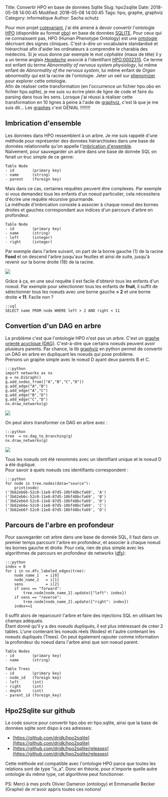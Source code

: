 Title: Convertir HPO en base de données Sqlite
Slug: hpo2sqlite
Date: 2018-05-08 14:00:45
Modified: 2018-05-08 14:00:45
Tags: hpo, graphe, graphviz 
Category: informatique
Author: Sacha schutz

Pour mon projet [cutevariant](https://github.com/labsquare/CuteVariant), j'ai été amené à devoir convertir l'ontologie [HPO](http://human-phenotype-ontology.github.io/) (disponible au format [obo](http://purl.obolibrary.org/obo/hp.obo)) en base de données [SQLITE](https://fr.wikipedia.org/wiki/SQLite). Pour ceux qui ne connaissent pas, HPO (Human Phenotype Ontology) est une [ontologie](https://fr.wikipedia.org/wiki/Ontologie) décrivant des signes cliniques. C'est-à-dire un vocabulaire standardisé et hiérarchisé afin d'aider les ordinateurs à comprendre le charabia des médecins. Si je vous donne par exemple le mot *céphalée* (maux de tête) il y a un terme anglais *[Headache](http://compbio.charite.de/hpoweb/showterm?id=HP:0000118#id=HP:0002315)* associé à l'identifiant [HPO:0002315](http://compbio.charite.de/hpoweb/showterm?id=HP:0000118#id=HP:0002315). Ce terme est enfant du terme *Abnormality of nervous system physiology*, lui même enfant de *Abnormality of the nervous system*, lui même enfant de *Organ abnormality* qui est la racine de l'ontologie. Jeter un oeil sur [phenomizer](http://compbio.charite.de/phenomizer/) pour explorer cette ontologie.    
Afin de réaliser cette transformation (en l'occurrence un fichier hpo.obo en fichier hpo.sqlite), je me suis vu écrire plein de ligne de code et faire du parsing dans tous les sens. Lorsque j'ai réussi à réaliser cette transformation en 10 lignes à peine à l'aide de [graphviz](https://fr.wikipedia.org/wiki/Graphviz), c'est là que je me suis dit...  Les [graphes](https://fr.wikipedia.org/wiki/Graphe) c'est GÉNIAL !!!!!!!! 


## Imbrication d'ensemble
Les données dans HPO ressemblent à un arbre. Je me suis rappelé d'une méthode pour représenter des données hiérarchisées dans une base de données relationnelle qu'on appelle l'[imbrication d'ensemble](https://fr.wikipedia.org/wiki/Imbrication_d%27ensembles).    
Naïvement, pour sauvegarder un arbre dans une base de donnée SQL on ferait un truc simple de ce genre:

    Table Node
    - id        (primary key)
    - name      (string)
    - parent    (foreign key)

Mais dans ce cas, certaines requêtes peuvent être complexes. Par exemple si vous demandez tous les enfants d'un noeud particulier, cela nécessitera d'écrire une requête récursive gourmande.    
La méthode d'imbrication consiste à associer à chaque noeud des bornes droites et gauches correspondant aux indices d'un parcours d'arbre en profondeur. 

    Table Node
    - id        (primary key)
    - name      (string)
    - left      (integer)
    - right     (integer)

Par exemple dans l'arbre suivant, on part de la borne gauche (1) de la racine **Food** et on descend l'arbre jusqu'aux feuilles et ainsi de suite, jusqu'à revenir sur la borne droite (18) de la racine.   

<div class="figure">
    <img src="../images/hpo2sqlite/imbrication.png" />
    <div class="legend"> </div>
</div>

Grâce à ça, en une seul requête il est facile d'obtenir tous les enfants d'un noeud. Par exemple pour sélectionner tous les enfants de **fruit**, il suffit de sélectionner tous les noeuds avec une borne gauche **> 2** et une borne droite **< 11**. Facile non ? 

    ::sql
    SELECT name FROM node WHERE left > 2 AND right < 11


## Convertion d'un DAG en arbre 
Le problème c'est que l'ontologie HPO n'est pas un arbre. C'est un [graphe orienté acyclique (DAG)](https://fr.wikipedia.org/wiki/Graphe_orient%C3%A9_acyclique). C'est-à-dire que certains noeuds peuvent avoir plusieurs parents. Par chance, la lib [graphviz](https://pypi.org/project/graphviz/) en python permet de convertir un DAG en arbre en dupliquant les noeuds qui pose problème.     
Prenons un graphe simple avec le noeud D ayant deux parents B et C. 

    :::python
    import networkx as nx
    g = nx.DiGraph()
    g.add_nodes_from(["A","B","C","D"])
    g.add_edge("A","B")
    g.add_edge("A","C")
    g.add_edge("B","D")
    g.add_edge("C","D")
    nx.draw_networkx(g)

<div class="figure">
    <img src="../images/hpo2sqlite/dag.png" />
    <div class="legend"> </div>
</div>

On peut alors transformer ce DAG en arbre avec : 

    :::python
    tree  = nx.dag_to_branching(g)
    nx.draw_networkx(g)

<div class="figure">
    <img src="../images/hpo2sqlite/tree.png" />
    <div class="legend"> </div>
</div>

Tous les noeuds ont été renommés avec un identifiant unique et le noeud D a été dupliqué.   
Pour savoir à quels noeuds ces identifiants correspondent : 

    :::python
    for node in tree.nodes(data="source"):
        print(node)
    ('3b62eb6b-52c0-11e8-87d5-10bf48bcfa69', 'A')
    ('3b62eb6c-52c0-11e8-87d5-10bf48bcfa69', 'B')
    ('3b62eb6d-52c0-11e8-87d5-10bf48bcfa69', 'D')
    ('3b62eb6e-52c0-11e8-87d5-10bf48bcfa69', 'C')
    ('3b62eb6f-52c0-11e8-87d5-10bf48bcfa69', 'D')

## Parcours de l'arbre en profondeur 
Pour sauvegarder cet arbre dans une base de donnée SQL, il faut dans un premier temps parcourir l'arbre en profondeur, et associer à chaque noeud les bornes gauche et droite. Pour cela, rien de plus simple avec les algorithmes de parcours en profondeur de networkx ([dfs](https://networkx.github.io/documentation/networkx-1.10/reference/algorithms.traversal.html)): 

    :::python
    index = 0
    for i in nx.dfs_labeled_edges(tree):
        node_name_1   = i[0]
        node_name_2   = i[1] 
        sens          = i[2]
        if sens == "forward":
            tree.node[node_name_2].update({"left": index})
        if sens == "reverse":
            tree.node[node_name_2].update({"right": index})
        index+=1

Il suffit alors de reparcourir l'arbre et faire des injections SQL en utilisant les champs adéquats.   
Étant donné qu'il y a des noeuds dupliqués, il est plus intéressant de créer 2 tables. L'une contenant les noeuds réels (Nodes) et l'autre contenant les noeuds dupliqués (Trees). On peut également rajouter comme information la profondeur du noeud dans l'arbre ainsi que son noeud parent.

    Table Nodes
    - id        (primary key)
    - name      (string)

    Table Trees 
    - id        (primary key)
    - node_id   (foreign key)
    - left      (int)
    - right     (int)
    - depth     (int)
    - parent_id (foreign_key)


## Hpo2Sqlite sur github  
Le code source pour convertir hpo.obo en hpo.sqlite, ainsi que la base de données sqlite sont dispo à ces adresses:

- [https://github.com/dridk/hpo2sqlite](https://github.com/dridk/hpo2sqlite)
- [https://github.com/dridk/hpo2sqlite/releases](https://github.com/dridk/hpo2sqlite/releases)

Cette méthode est compatible avec l'ontologie HPO parce que toutes les relations sont de type "is_a". Donc en théorie, pour n'importe quelle autre ontologie du même type, cet algorithme peut fonctionner. 

PS: 
Merci à mes profs Olivier Dameron (ontology) et Emmanuelle Becker (Graphe) de m'avoir appris toutes ces notions!